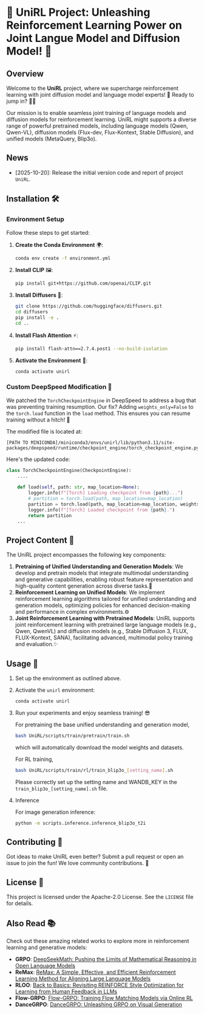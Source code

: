 # 🌟 UniRL Project: Unleashing Reinforcement Learning Power on Joint Langue Model and Diffusion Model! 🚀

## Overview

Welcome to the **UniRL** project, where we supercharge reinforcement learning with joint diffusion model and language model experts! 🎉 Ready to jump in? 🧙‍♂️

Our mission is to enable seamless joint training of language models and diffusion models for reinforcement learning. UniRL might supports a diverse range of powerful pretrained models, including language models (Qwen, Qwen-VL), diffusion models (Flux-dev, Flux-Kontext, Stable Diffusion), and unified models (MetaQuery, Blip3o).


## News

- [2025-10-20]: Release the initial version code and report of project `UniRL`.



## Installation 🛠️

### Environment Setup

Follow these steps to get started:

1. **Create the Conda Environment** 🌍:

   ```bash
   conda env create -f environment.yml
   ```

2. **Install CLIP** 🖼️:

   ```bash
   pip install git+https://github.com/openai/CLIP.git
   ```

3. **Install Diffusers** 🎨:

   ```bash
   git clone https://github.com/huggingface/diffusers.git
   cd diffusers
   pip install -e .
   cd ..
   ```

4. **Install Flash Attention** ⚡️:

   ```bash
   pip install flash-attn==2.7.4.post1 --no-build-isolation
   ```

5. **Activate the Environment** 🚀:

   ```bash
   conda activate unirl
   ```

### Custom DeepSpeed Modification 🔧

We  patched the `TorchCheckpointEngine` in DeepSpeed to address a bug that was preventing training resumption. Our fix? Adding `weights_only=False` to the `torch.load` function in the `load` method. This ensures you can resume training without a hitch! 💪

The modified file is located at:

```
[PATH TO MINICONDA]/miniconda3/envs/unirl/lib/python3.11/site-packages/deepspeed/runtime/checkpoint_engine/torch_checkpoint_engine.py
```

Here's the updated code:

```python
class TorchCheckpointEngine(CheckpointEngine):
    ....
	
    def load(self, path: str, map_location=None):
        logger.info(f"[Torch] Loading checkpoint from {path}...")
        # partition = torch.load(path, map_location=map_location)
        partition = torch.load(path, map_location=map_location, weights_only=False)
        logger.info(f"[Torch] Loaded checkpoint from {path}.")
        return partition
    ...
```

## Project Content 📜

The UniRL project encompasses the following key components:

1. **Pretraining of Unified Understanding and Generation Models**: We develop and pretrain models that integrate multimodal understanding and generative capabilities, enabling robust feature representation and high-quality content generation across diverse tasks.🧠
2. **Reinforcement Learning on Unified Models**: We implement reinforcement learning algorithms tailored for unified understanding and generation models, optimizing policies for enhanced decision-making and performance in complex environments.⚙️
3. **Joint Reinforcement Learning with Pretrained Models**: UniRL supports joint reinforcement learning with pretrained large language models (e.g., Qwen, QwenVL) and diffusion models (e.g., Stable Diffusion 3, FLUX, FLUX-Kontext, SANA), facilitating advanced, multimodal policy training and evaluation.✨

## Usage 🚀

1. Set up the environment as outlined above.

2. Activate the `unirl` environment:

   ```bash
   conda activate unirl
   ```

3. Run your experiments and enjoy seamless training! 😎

   For pretraining the base unified understanding and generation model,

   ```bash
   bash UniRL/scripts/train/pretrain/train.sh
   ```
   which will automatically download the model weights and datasets.

   For RL training,

   ```bash
   bash UniRL/scripts/train/rl/train_blip3o_[setting_name].sh
   ```
   Please correctly set up the setting name and WANDB_KEY in the `train_blip3o_[setting_name].sh` file. 


4. Inference 

   For image generation inference:
   ```bash
   python -m scripts.inference.inference_blip3o_t2i
   ```



## Contributing 🤝

Got ideas to make UniRL even better? Submit a pull request or open an issue to join the fun! We love community contributions. 🌈

## License 📝

This project is licensed under the Apache-2.0 License. See the `LICENSE` file for details.

## Also Read 📚


Check out these amazing related works to explore more in reinforcement learning and generative models:

- **GRPO**: [DeepSeekMath: Pushing the Limits of Mathematical Reasoning in Open Language Models](https://arxiv.org/abs/2402.03300)
- **ReMax**:  [ReMax: A Simple, Effective, and Efficient Reinforcement Learning Method for Aligning Large Language Models](https://arxiv.org/abs/2310.10505)
- **RLOO**: [Back to Basics: Revisiting REINFORCE Style Optimization for Learning from Human Feedback in LLMs](https://arxiv.org/abs/2402.14740)
- **Flow-GRPO**: [Flow-GRPO: Training Flow Matching Models via Online RL](https://arxiv.org/abs/2505.05470)
- **DanceGRPO**: [DanceGRPO: Unleashing GRPO on Visual Generation](https://arxiv.org/abs/2505.07818)

